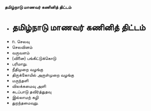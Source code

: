 **தமிழ்நாடு மாணவர் கணினித் திட்டம்**
- # தமிழ்நாடு மாணவர் கணினித் திட்டம்
- n. செலவு
- செலவினம்
- வருவளம்
- (வினை) பங்கிட்டுக்கொடு
- பரிமாறு.
- நீதிமுறை வழங்கு
- திருக்கோயில் அருள்முறை வழங்கு
- மருந்தளி
- விலக்கமைவு அளி
- கடப்பாடு தவிர்த்துதவு
- இல்லாமற் கழி
- துறந்தமைவுறு.

